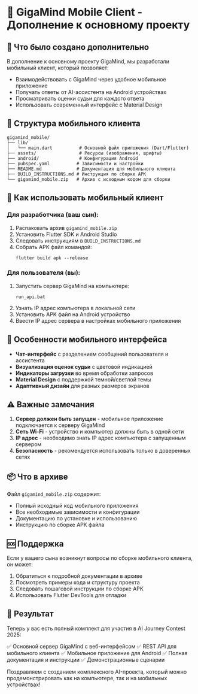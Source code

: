 # 📱 GigaMind Mobile Client - Дополнение к основному проекту

## 🎯 Что было создано дополнительно

В дополнение к основному проекту GigaMind, мы разработали мобильный клиент, который позволяет:

- Взаимодействовать с GigaMind через удобное мобильное приложение
- Получать ответы от AI-ассистента на Android устройствах
- Просматривать оценки судьи для каждого ответа
- Использовать современный интерфейс с Material Design

## 📁 Структура мобильного клиента

```
gigamind_mobile/
├── lib/
│   └── main.dart          # Основной файл приложения (Dart/Flutter)
├── assets/                # Ресурсы (изображения, шрифты)
├── android/               # Конфигурация Android
├── pubspec.yaml          # Зависимости и настройки
├── README.md             # Документация для мобильного клиента
├── BUILD_INSTRUCTIONS.md # Инструкция по сборке APK
└── gigamind_mobile.zip   # Архив с исходным кодом для сборки
```

## 🚀 Как использовать мобильный клиент

### Для разработчика (ваш сын):

1. Распаковать архив `gigamind_mobile.zip`
2. Установить Flutter SDK и Android Studio
3. Следовать инструкциям в `BUILD_INSTRUCTIONS.md`
4. Собрать APK файл командой:
   ```
   flutter build apk --release
   ```

### Для пользователя (вы):

1. Запустить сервер GigaMind на компьютере:
   ```
   run_api.bat
   ```
2. Узнать IP адрес компьютера в локальной сети
3. Установить APK файл на Android устройство
4. Ввести IP адрес сервера в настройках мобильного приложения

## 🎨 Особенности мобильного интерфейса

- **Чат-интерфейс** с разделением сообщений пользователя и ассистента
- **Визуализация оценок судьи** с цветовой индикацией
- **Индикаторы загрузки** во время обработки запросов
- **Material Design** с поддержкой темной/светлой темы
- **Адаптивный дизайн** для разных размеров экранов

## ⚠️ Важные замечания

1. **Сервер должен быть запущен** - мобильное приложение подключается к серверу GigaMind
2. **Сеть Wi-Fi** - устройство и компьютер должны быть в одной сети
3. **IP адрес** - необходимо знать IP адрес компьютера с запущенным сервером
4. **Безопасность** - рекомендуется использовать только в доверенных сетях

## 📦 Что в архиве

Файл `gigamind_mobile.zip` содержит:

- Полный исходный код мобильного приложения
- Все необходимые зависимости и конфигурации
- Документацию по установке и использованию
- Инструкцию по сборке APK файла

## 🆘 Поддержка

Если у вашего сына возникнут вопросы по сборке мобильного клиента, он может:

1. Обратиться к подробной документации в архиве
2. Посмотреть примеры кода и структуру проекта
3. Следовать пошаговой инструкции по сборке APK
4. Использовать Flutter DevTools для отладки

## 🎉 Результат

Теперь у вас есть полный комплект для участия в AI Journey Contest 2025:

✅ Основной сервер GigaMind с веб-интерфейсом
✅ REST API для мобильного клиента
✅ Мобильное приложение для Android
✅ Полная документация и инструкции
✅ Демонстрационные сценарии

Поздравляем с созданием комплексного AI-проекта, который можно продемонстрировать как на компьютере, так и на мобильных устройствах!